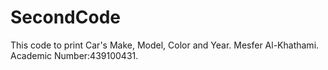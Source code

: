 # SecondCode
This code to print Car's Make, Model, Color and Year.
Mesfer Al-Khathami.       Academic Number:439100431.
